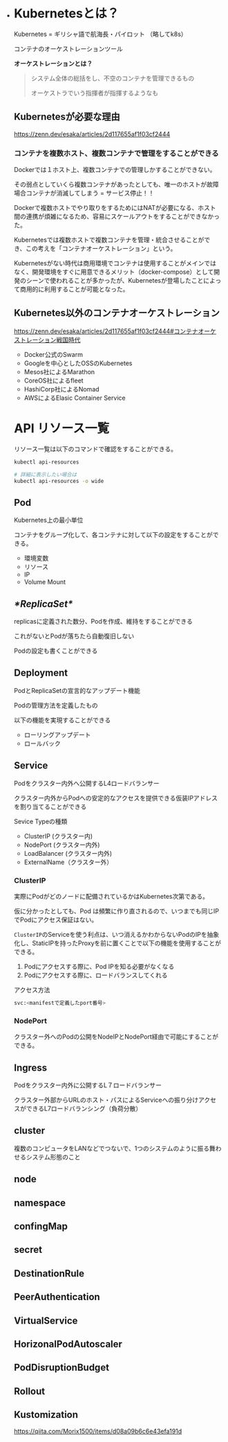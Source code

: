 - # Kubernetesとは？

  Kubernetes = ギリシャ語で航海長・パイロット （略してk8s）
  
  コンテナのオーケストレーションツール

  **オーケストレーションとは？**
  
  > システム全体の総括をし、不空のコンテナを管理できるもの
  >
  > オーケストラでいう指揮者が指揮するようなも
  
  ## Kubernetesが必要な理由
  
  https://zenn.dev/esaka/articles/2d117655af1f03cf2444
  
  ### コンテナを複数ホスト、複数コンテナで管理をすることができる
  
  Dockerでは１ホスト上、複数コンテナでの管理しかすることができない。
  
  その弱点としていくら複数コンテナがあったとしても、唯一のホストが故障場合コンテナが消滅してしまう = サービス停止！！
  
  Dockerで複数ホストでやり取りをするためにはNATが必要になる、ホスト間の連携が煩雑になるため、容易にスケールアウトをすることができなかった。
  
  Kubernetesでは複数ホストで複数コンテナを管理・統合させることができ、この考えを「コンテナオーケストレーション」という。
  
  Kubernetesがない時代は商用環境でコンテナは使用することがメインではなく、開発環境をすぐに用意できるメリット（docker-compose）として開発のシーンで使われることが多かったが、Kubernetesが登場したことによって商用的に利用することが可能となった。
  
  ## Kubernetes以外のコンテナオーケストレーション
  
  https://zenn.dev/esaka/articles/2d117655af1f03cf2444#コンテナオーケストレーション戦国時代
  
  - Docker公式のSwarm
  - Googleを中心としたOSSのKubernetes
  - Mesos社によるMarathon
  - CoreOS社によるfleet
  - HashiCorp社によるNomad
  - AWSによるElasic Container Service
  
  # API リソース一覧
  
  リソース一覧は以下のコマンドで確認をすることができる。
  
  ```bash
  kubectl api-resources
  
  # 詳細に表示したい場合は
  kubectl api-resources -o wide
  ```
  
  ## Pod
  
  Kubernetes上の最小単位
  
  コンテナをグループ化して、各コンテナに対して以下の設定をすることができる。
  
  - 環境変数
  - リソース
  - IP
  - Volume Mount
  
  ## ***\*ReplicaSet\****
  
  replicasに定義された数分、Podを作成、維持をすることができる
  
  これがないとPodが落ちたら自動復旧しない
  
  Podの設定も書くことができる
  
  ## Deployment
  
  PodとReplicaSetの宣言的なアップデート機能
  
  Podの管理方法を定義したもの
  
  以下の機能を実現することができる
  
  - ローリングアップデート
  - ロールバック
  
  ## Service
  
  Podをクラスター内外へ公開するL4ロードバランサー
  
  クラスター内外からPodへの安定的なアクセスを提供できる仮装IPアドレスを割り当てることができる
  
  Sevice Typeの種類
  
  - ClusterIP (クラスター内)
  - NodePort (クラスター内外)
  - LoadBalancer (クラスター内外)
  - ExternalName（クラスター外）
  
  ### ClusterIP
  
  実際にPodがどのノードに配備されているかはKubernetes次第である。
  
  仮に分かったとしても、Pod は頻繁に作り直されるので、いつまでも同じIPでPodにアクセス保証はない。
  
  `ClusterIP`のServiceを使う利点は、いつ消えるかわからないPodのIPを抽象化し、StaticIPを持ったProxyを前に置くことで以下の機能を使用することができる。
  
  1. Podにアクセスする際に、Pod IPを知る必要がなくなる
  2. Podにアクセスする際に、ロードバランスしてくれる
  
  アクセス方法
  
  ```bash
  svc:<manifestで定義したport番号>
  ```
  
  ### NodePort
  
  クラスター外へのPodの公開をNodeIPとNodePort経由で可能にすることができる。
  
  ## Ingress
  
  Podをクラスター内外に公開するL７ロードバランサー
  
  クラスター外部からURLのホスト・パスによるServiceへの振り分けアクセスができるL7ロードバランシング（負荷分散）
  
  ## cluster
  
  複数のコンピュータをLANなどでつないで、1つのシステムのように振る舞わせるシステム形態のこと
  
  ## node
  
  ## namespace
  
  ## 
  
  ## confingMap
  
  ## secret
  
  ## DestinationRule
  
  ## PeerAuthentication
  
  ## VirtualService
  
  ## HorizonalPodAutoscaler
  
  ## PodDisruptionBudget
  
  ## Rollout
  
  ## Kustomization
  
  https://qiita.com/Morix1500/items/d08a09b6c6e43efa191d
  
  